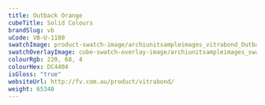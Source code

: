 ```yaml
---
title: Outback Orange
cubeTitle: Solid Colours
brandSlug: vb
uCode: VB-U-1180
swatchImage: product-swatch-image/archiunitsampleimages_vitrabond_Outback_Orange.jpg
swatchOverlayImage: cube-swatch-overlay-image/archiunitsampleimages_swatch-overlay_vitrabond.png
colourRgb: 220, 68, 4
colourHex: DC4404
isGloss: "true"
websiteUrl: http://fv.com.au/product/vitrabond/
weight: 65340
---
```

